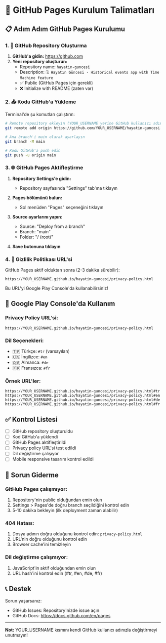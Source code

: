 # 🚀 GitHub Pages Kurulum Talimatları

## 📋 Adım Adım GitHub Pages Kurulumu

### 1. 🐙 GitHub Repository Oluşturma

1. **GitHub'a gidin:** https://github.com
2. **Yeni repository oluşturun:**
   - Repository name: `hayatin-guncesi`
   - Description: `🗓️ Hayatın Güncesi - Historical events app with Time Machine feature`
   - ✅ Public (GitHub Pages için gerekli)
   - ❌ Initialize with README (zaten var)

### 2. 📤 Kodu GitHub'a Yükleme

Terminal'de şu komutları çalıştırın:

```bash
# Remote repository ekleyin (YOUR_USERNAME yerine GitHub kullanıcı adınızı yazın)
git remote add origin https://github.com/YOUR_USERNAME/hayatin-guncesi.git

# Ana branch'i main olarak ayarlayın
git branch -M main

# Kodu GitHub'a push edin
git push -u origin main
```

### 3. 🌐 GitHub Pages Aktifleştirme

1. **Repository Settings'e gidin:**
   - Repository sayfasında "Settings" tab'ına tıklayın

2. **Pages bölümünü bulun:**
   - Sol menüden "Pages" seçeneğini tıklayın

3. **Source ayarlarını yapın:**
   - Source: "Deploy from a branch"
   - Branch: "main"
   - Folder: "/ (root)"

4. **Save butonuna tıklayın**

### 4. 🔗 Gizlilik Politikası URL'si

GitHub Pages aktif olduktan sonra (2-3 dakika sürebilir):

```
https://YOUR_USERNAME.github.io/hayatin-guncesi/privacy-policy.html
```

Bu URL'yi Google Play Console'da kullanabilirsiniz!

## 📱 Google Play Console'da Kullanım

### Privacy Policy URL'si:
```
https://YOUR_USERNAME.github.io/hayatin-guncesi/privacy-policy.html
```

### Dil Seçenekleri:
- 🇹🇷 Türkçe: `#tr` (varsayılan)
- 🇺🇸 İngilizce: `#en`
- 🇩🇪 Almanca: `#de`
- 🇫🇷 Fransızca: `#fr`

### Örnek URL'ler:
```
https://YOUR_USERNAME.github.io/hayatin-guncesi/privacy-policy.html#tr
https://YOUR_USERNAME.github.io/hayatin-guncesi/privacy-policy.html#en
https://YOUR_USERNAME.github.io/hayatin-guncesi/privacy-policy.html#de
https://YOUR_USERNAME.github.io/hayatin-guncesi/privacy-policy.html#fr
```

## ✅ Kontrol Listesi

- [ ] GitHub repository oluşturuldu
- [ ] Kod GitHub'a yüklendi
- [ ] GitHub Pages aktifleştirildi
- [ ] Privacy policy URL'si test edildi
- [ ] Dil değiştirme çalışıyor
- [ ] Mobile responsive tasarım kontrol edildi

## 🔧 Sorun Giderme

### GitHub Pages çalışmıyor:
1. Repository'nin public olduğundan emin olun
2. Settings > Pages'de doğru branch seçildiğini kontrol edin
3. 5-10 dakika bekleyin (ilk deployment zaman alabilir)

### 404 Hatası:
1. Dosya adının doğru olduğunu kontrol edin: `privacy-policy.html`
2. URL'nin doğru olduğunu kontrol edin
3. Browser cache'ini temizleyin

### Dil değiştirme çalışmıyor:
1. JavaScript'in aktif olduğundan emin olun
2. URL hash'ini kontrol edin (#tr, #en, #de, #fr)

## 📞 Destek

Sorun yaşarsanız:
- GitHub Issues: Repository'nizde issue açın
- GitHub Docs: https://docs.github.com/en/pages

---

**Not:** YOUR_USERNAME kısmını kendi GitHub kullanıcı adınızla değiştirmeyi unutmayın! 